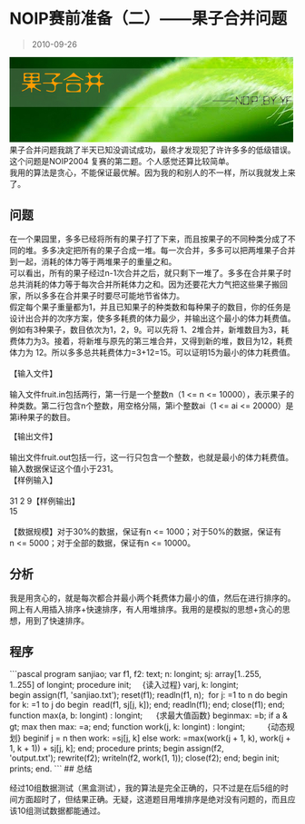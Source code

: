 # NOIP赛前准备（二）——果子合并问题 

> 2010-09-26

<div class="pcs-article-content_ptkaiapt4bxy_baiduscarticle" id="detailArticleContent_ptkaiapt4bxy_baiduscarticle">
  <img height="150" src="images/de940e06f59b4d4fa8a8c70d0e82ecc0.jpg" width="500"/>
  <br/>
果子合并问题我跳了半天已知没调试成功，最终才发现犯了许许多多的低级错误。这个问题是NOIP2004 复赛的第二题。个人感觉还算比较简单。<br/>我用的算法是贪心，不能保证最优解。因为我的和别人的不一样，所以我就发上来了。<br/>

<h2>问题</h1>

在一个果园里，多多已经将所有的果子打了下来，而且按果子的不同种类分成了不同的堆。多多决定把所有的果子合成一堆。每一次合并，多多可以把两堆果子合并到一起，消耗的体力等于两堆果子的重量之和。<br/>
可以看出，所有的果子经过n-1次合并之后，就只剩下一堆了。多多在合并果子时总共消耗的体力等于每次合并所耗体力之和。因为还要花大力气把这些果子搬回家，所以多多在合并果子时要尽可能地节省体力。<br/>
假定每个果子重量都为1，并且已知果子的种类数和每种果子的数目，你的任务是设计出合并的次序方案，使多多耗费的体力最少，并输出这个最小的体力耗费值。例如有3种果子，数目依次为1，2，9。可以先将 1、2堆合并，新堆数目为3，耗费体力为3。接着，将新堆与原先的第三堆合并，又得到新的堆，数目为12，耗费体力为 12。所以多多总共耗费体力=3+12=15。可以证明15为最小的体力耗费值。
<br/>
<br/>
【输入文件】
<br/><br/>
输入文件fruit.in包括两行，第一行是一个整数n（1 &lt;= n &lt;= 10000），表示果子的种类数。第二行包含n个整数，用空格分隔，第i个整数ai（1 &lt;= ai &lt;= 20000）是第i种果子的数目。

【输出文件】<br/><br/>输出文件fruit.out包括一行，这一行只包含一个整数，也就是最小的体力耗费值。输入数据保证这个值小于231。<br/>【样例输入】<br/><br/>31 2 9【样例输出】<br/>15<br/><br/>【数据规模】对于30%的数据，保证有n &lt;= 1000；对于50%的数据，保证有n &lt;= 5000；对于全部的数据，保证有n &lt;= 10000。<br/>

<h2>分析</h2>

我是用贪心的，就是每次都合并最小两个耗费体力最小的值，然后在进行排序的。网上有人用插入排序+快速排序，有人用堆排序。我用的是模拟的思想+贪心的思想，用到了快速排序。

<h2>程序</h2>
```pascal
program sanjiao;
var f1,
f2: text;
n: longint;
sj: array[1..255, 1..255] of longint;
procedure init;     {读入过程}
varj,
k: longint;
begin assign(f1, 'sanjiao.txt'); reset(f1); readln(f1, n); 
for j: =1 to n do begin 
for k: =1 to j do begin  read(f1, sj[j, k]); end;
readln(f1);
end;
close(f1);
end;
function max(a, b: longint) : longint;      {求最大值函数}
beginmax: =b;
if a & gt;
max then max: =a;
end;
function work(j, k: longint) : longint;          {动态规划}
beginif j = n then work: =sj[j, k]
else work: =max(work(j + 1, k), work(j + 1, k + 1)) + sj[j, k];
end;
procedure prints;
begin assign(f2, 'output.txt'); rewrite(f2);
writeln(f2, work(1, 1));
close(f2);
end;
begin init;
prints;
end.
```
## 总结

经过10组数据测试（黑盒测试），我的算法是完全正确的，只不过是在后5组的时间方面超时了，但结果正确。无疑，这道题目用堆排序是绝对没有问题的，而且应该10组测试数据都能通过。


